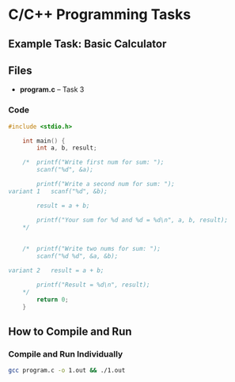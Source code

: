 # C/C++ Programming Tasks  

## Example Task: Basic Calculator  

## Files  
- **program.c** – Task 3

### Code  

```c
#include <stdio.h>

	int main() {
		int a, b, result;

	/*	printf("Write first num for sum: ");
		scanf("%d", &a);

		printf("Write a second num for sum: ");
variant 1	scanf("%d", &b);

		result = a + b;

		printf("Your sum for %d and %d = %d\n", a, b, result);
	*/
		

	/*	printf("Write two nums for sum: ");
		scanf("%d %d", &a, &b);

variant 2	result = a + b;

		printf("Result = %d\n", result);
	*/
		return 0;
	}
```
## How to Compile and Run  

### Compile and Run Individually  
```sh
gcc program.c -o 1.out && ./1.out
```
